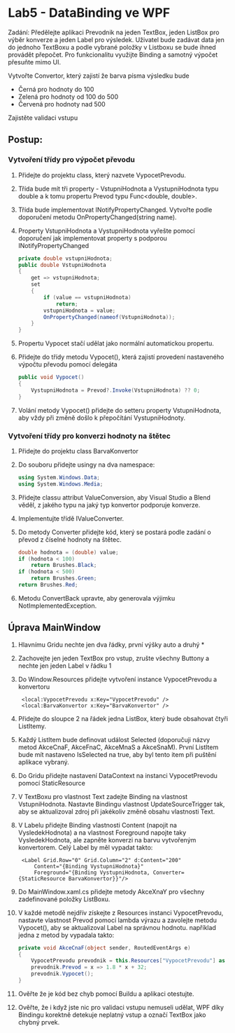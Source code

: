 # Lab5 - DataBinding ve WPF

Zadání: Předělejte aplikaci Prevodnik na jeden TextBox, jeden ListBox pro výběr konverze a jeden Label pro výsledek. Uživatel bude zadávat data jen do jednoho TextBoxu a podle vybrané položky v Listboxu se bude ihned provádět přepočet.
Pro funkcionalitu využijte Binding a samotný výpočet přesuňte mimo UI.

Vytvořte Convertor, který zajistí že barva písma výsledku bude
- Černá pro hodnoty do 100
- Zelená pro hodnoty od 100 do 500
- Červená pro hodnoty nad 500

Zajistěte validaci vstupu

## Postup:

### Vytvoření třídy pro výpočet převodu

1. Přidejte do projektu class, který nazvete VypocetPrevodu.
1. Třída bude mít tři property - VstupniHodnota a VystupniHodnota typu double a k tomu propertu Prevod typu Func<double, double>.
1. Třída bude implementovat INotifyPropertyChanged. Vytvořte podle doporučení metodu OnPropertyChanged(string name).
1. Property VstupniHodnota a VystupniHodnota vyřešte pomocí doporučení jak implementovat property s podporou INotifyPropertyChanged

    ```csharp
    private double vstupniHodnota;
    public double VstupniHodnota 
    { 
        get => vstupniHodnota;
        set
        {
            if (value == vstupniHodnota)
                return;
            vstupniHodnota = value;
            OnPropertyChanged(nameof(VstupniHodnota));
        }
    }
    ```
        
1. Propertu Vypocet stačí udělat jako normální automatickou propertu.
1. Přidejte do třídy metodu Vypocet(), která zajistí provedení nastaveného výpočtu převodu pomocí delegáta

    ```csharp
    public void Vypocet()
    {
        VystupniHodnota = Prevod?.Invoke(VstupniHodnota) ?? 0;
    }
    ```

1. Volání metody Vypocet() přidejte do setteru  property VstupniHodnota, aby vždy při změně došlo k přepočítání VystupniHodnoty.

### Vytvoření třídy pro konverzi hodnoty na štětec

1. Přidejte do projektu class BarvaKonvertor
1. Do souboru přidejte usingy na dva namespace:

    ```csharp
    using System.Windows.Data;
    using System.Windows.Media;
    ```

1. Přidejte classu attribut ValueConversion, aby Visual Studio a Blend věděl, z jakého typu na jaký typ konvertor podporuje konverze.
1. Implementujte třídě IValueConverter.
1. Do metody Converter přidejte kód, který se postará podle zadání o převod z číselné hodnoty na štětec.

    ```csharp
    double hodnota = (double) value;
    if (hodnota < 100)
        return Brushes.Black;
    if (hodnota < 500)
        return Brushes.Green;
    return Brushes.Red;
    ```

1. Metodu ConvertBack upravte, aby generovala výjimku NotImplementedException.

## Úprava MainWindow

1. Hlavnímu Gridu nechte jen dva řádky, první výšky auto a druhý *
1. Zachovejte jen jeden TextBox pro vstup, zrušte všechny Buttony a nechte jen jeden Label v řádku 1
1. Do Window.Resources přidejte vytvoření instance VypocetPrevodu a konvertoru

        <local:VypocetPrevodu x:Key="VypocetPrevodu" />
        <local:BarvaKonvertor x:Key="BarvaKonvertor" />

1. Přidejte do sloupce 2 na řádek jedna ListBox, který bude obsahovat čtyři ListItemy.
1. Každý ListItem bude definovat událost Selected (doporučuji názvy metod AkceCnaF, AkceFnaC, AkceMnaS a AkceSnaM). První ListItem bude mít nastaveno IsSelected na true, aby byl tento item při puštění aplikace vybraný.
1. Do Gridu přidejte nastavení DataContext na instanci VypocetPrevodu pomocí StaticResource
1. V TextBoxu pro vlastnost Text zadejte Binding na vlastnost VstupniHodnota. Nastavte Bindingu vlastnost UpdateSourceTrigger tak, aby se aktualizoval zdroj při jakékoliv změně obsahu vlastnosti Text.
1. V Labelu přidejte Binding vlastnosti Content (napojit na VysledekHodnota) a na vlastnost Foreground napojte taky VysledekHodnota, ale zapněte konverzi na barvu vytvořeným konvertorem. Celý Label by měl vypadat takto:

        <Label Grid.Row="0" Grid.Column="2" d:Content="200"
            Content="{Binding VystupniHodnota}" 
            Foreground="{Binding VystupniHodnota, Converter={StaticResource BarvaKonvertor}}"/>

1. Do MainWindow.xaml.cs přidejte metody AkceXnaY pro všechny zadefinované položky ListBoxu.
1. V každé metodě nejdřív získejte z Resources instanci VypocetPrevodu, nastavte vlastnost Prevod pomocí lambda výrazu a zavolejte metodu Vypocet(), aby se aktualizoval Label na správnou hodnotu. například jedna z metod by vypadala takto:

    ```csharp
    private void AkceCnaF(object sender, RoutedEventArgs e)
    {
        VypocetPrevodu prevodnik = this.Resources["VypocetPrevodu"] as VypocetPrevodu;
        prevodnik.Prevod = x => 1.8 * x + 32;
        prevodnik.Vypocet();
    }
    ```

1. Ověřte že je kód bez chyb pomocí Buildu a aplikaci otestujte.
1. Ověřte, že i když jste nic pro validaci vstupu nemuseli udělat, WPF díky Bindingu korektně detekuje neplatný vstup a označí TextBox jako chybný prvek.
